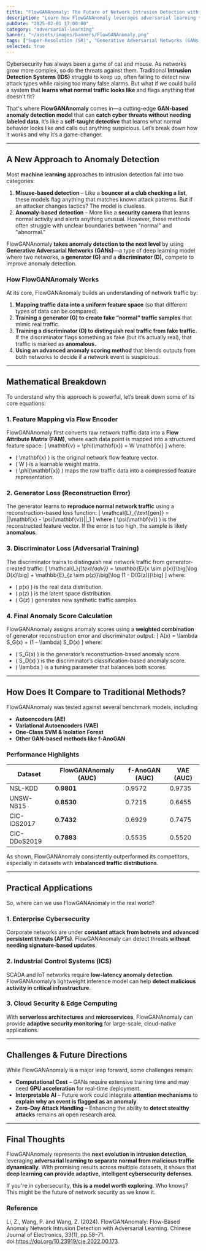 ```yaml
---
title: "FlowGANAnomaly: The Future of Network Intrusion Detection with Adversarial Learning"
description: "Learn how FlowGANAnomaly leverages adversarial learning to revolutionize network intrusion detection, enabling AI to dynamically learn and detect cyber threats without relying on predefined attack signatures or labeled data."
pubDate: "2025-02-01 17:00:00"
category: "adversarial-learning"
banner: "~/assets/images/banners/FlowGANAnomaly.png"
tags: ["Super-Resolution (SR)", "Generative Adversarial Networks (GANs)", "Self-Distillation", "Cyber Security", "AI", "Deep Learning"]
selected: true
---
```



Cybersecurity has always been a game of cat and mouse. As networks grow more complex, so do the threats against them. Traditional **Intrusion Detection Systems (IDS)** struggle to keep up, often failing to detect new attack types while raising too many false alarms. But what if we could build a system that **learns what normal traffic looks like** and flags anything that doesn't fit?

That's where **FlowGANAnomaly** comes in—a cutting-edge **GAN-based anomaly detection model** that can **catch cyber threats without needing labeled data**. It’s like a **self-taught detective** that learns what normal behavior looks like and calls out anything suspicious. Let’s break down how it works and why it’s a game-changer.

---

## **A New Approach to Anomaly Detection**
Most **machine learning** approaches to intrusion detection fall into two categories:
1. **Misuse-based detection** – Like a **bouncer at a club checking a list**, these models flag anything that matches known attack patterns. But if an attacker changes tactics? The model is clueless.
2. **Anomaly-based detection** – More like a **security camera** that learns normal activity and alerts anything unusual. However, these methods often struggle with unclear boundaries between "normal" and "abnormal."

FlowGANAnomaly **takes anomaly detection to the next level** by using **Generative Adversarial Networks (GANs)**—a type of deep learning model where two networks, a **generator (G)** and a **discriminator (D),** compete to improve anomaly detection.

### **How FlowGANAnomaly Works**
At its core, FlowGANAnomaly builds an understanding of network traffic by:
1. **Mapping traffic data into a uniform feature space** (so that different types of data can be compared).
2. **Training a generator (G) to create fake “normal” traffic samples** that mimic real traffic.
3. **Training a discriminator (D) to distinguish real traffic from fake traffic.** If the discriminator flags something as fake (but it’s actually real), that traffic is marked as **anomalous.**
4. **Using an advanced anomaly scoring method** that blends outputs from both networks to decide if a network event is suspicious.

---

## **Mathematical Breakdown**
To understand why this approach is powerful, let’s break down some of its core equations:

### **1. Feature Mapping via Flow Encoder**
FlowGANAnomaly first converts raw network traffic data into a **Flow Attribute Matrix (FAM)**, where each data point is mapped into a structured feature space:
\[
\mathbf{v} = \phi(\mathbf{x}) = W \mathbf{x}
\]
where:
- \( \mathbf{x} \) is the original network flow feature vector.
- \( W \) is a learnable weight matrix.
- \( \phi(\mathbf{x}) \) maps the raw traffic data into a compressed feature representation.

### **2. Generator Loss (Reconstruction Error)**
The generator learns to **reproduce normal network traffic** using a reconstruction-based loss function:
\[
\mathcal{L}_{\text{gen}} = ||\mathbf{x} - \psi(\mathbf{v})||_1
\]
where \( \psi(\mathbf{v}) \) is the reconstructed feature vector. If the error is too high, the sample is likely **anomalous**.

### **3. Discriminator Loss (Adversarial Training)**
The discriminator trains to distinguish real network traffic from generator-created traffic:
\[
\mathcal{L}_{\text{adv}} = \mathbb{E}_{x \sim p(x)}\big[\log D(x)\big] + \mathbb{E}_{z \sim p(z)}\big[\log (1 - D(G(z)))\big]
\]
where:
- \( p(x) \) is the real data distribution.
- \( p(z) \) is the latent space distribution.
- \( G(z) \) generates new synthetic traffic samples.

### **4. Final Anomaly Score Calculation**
FlowGANAnomaly assigns anomaly scores using a **weighted combination** of generator reconstruction error and discriminator output:
\[
A(x) = \lambda S_G(x) + (1 - \lambda) S_D(x)
\]
where:
- \( S_G(x) \) is the generator’s reconstruction-based anomaly score.
- \( S_D(x) \) is the discriminator’s classification-based anomaly score.
- \( \lambda \) is a tuning parameter that balances both scores.

---

## **How Does It Compare to Traditional Methods?**
FlowGANAnomaly was tested against several benchmark models, including:
- **Autoencoders (AE)**
- **Variational Autoencoders (VAE)**
- **One-Class SVM & Isolation Forest**
- **Other GAN-based methods like f-AnoGAN**

### **Performance Highlights**
| **Dataset**      | **FlowGANAnomaly (AUC)** | **f-AnoGAN (AUC)** | **VAE (AUC)** |
|----------------|-------------------|-----------------|----------------|
| NSL-KDD       | **0.9801**         | 0.9572         | 0.9735         |
| UNSW-NB15     | **0.8530**         | 0.7215         | 0.6455         |
| CIC-IDS2017   | **0.7432**         | 0.6929         | 0.7475         |
| CIC-DDoS2019  | **0.7883**         | 0.5535         | 0.5520         |

As shown, FlowGANAnomaly consistently outperformed its competitors, especially in datasets with **imbalanced traffic distributions**.

---

## **Practical Applications**
So, where can we use FlowGANAnomaly in the real world?

### **1. Enterprise Cybersecurity**
Corporate networks are under **constant attack from botnets and advanced persistent threats (APTs)**. FlowGANAnomaly can detect threats **without needing signature-based updates**.

### **2. Industrial Control Systems (ICS)**
SCADA and IoT networks require **low-latency anomaly detection**. FlowGANAnomaly’s lightweight inference model can help **detect malicious activity in critical infrastructure**.

### **3. Cloud Security & Edge Computing**
With **serverless architectures** and **microservices**, FlowGANAnomaly can provide **adaptive security monitoring** for large-scale, cloud-native applications.

---

## **Challenges & Future Directions**
While FlowGANAnomaly is a major leap forward, some challenges remain:
- **Computational Cost** – GANs require extensive training time and may need **GPU acceleration** for real-time deployment.
- **Interpretable AI** – Future work could integrate **attention mechanisms** to **explain why an event is flagged as an anomaly**.
- **Zero-Day Attack Handling** – Enhancing the ability to **detect stealthy attacks** remains an open research area.

---

## **Final Thoughts**
FlowGANAnomaly represents the **next evolution in intrusion detection**, leveraging **adversarial learning to separate normal from malicious traffic dynamically**. With promising results across multiple datasets, it shows that **deep learning can provide adaptive, intelligent cybersecurity defenses**.

If you're in cybersecurity, **this is a model worth exploring**. Who knows? This might be the future of network security as we know it.

### Reference
Li, Z., Wang, P. and Wang, Z. (2024). FlowGANAnomaly: Flow-Based Anomaly Network Intrusion Detection with Adversarial Learning. Chinese Journal of Electronics, 33(1), pp.58–71. doi:https://doi.org/10.23919/cje.2022.00.173.